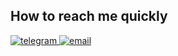 <h2>How to reach me quickly</h2>
<div align="left">   
    <a href="https://t.me/BFG1OOOO" target="_blank">
        <img src=https://img.shields.io/badge/Telegram-%23191919.svg?style=for-the-badge&logo=telegram&logoColor=white alt=telegram />
    </a>
    <a href="mailto:NikolayP@live.com" target="_blank">
        <img src=https://img.shields.io/badge/EMail-%23191919.svg?style=for-the-badge&logo=Mailgun&logoColor=blue alt=email />
    </a>
</div>

